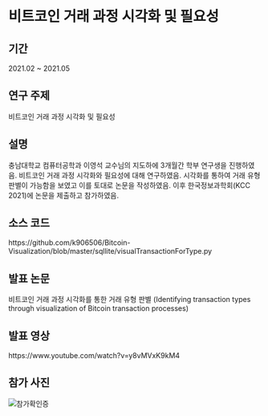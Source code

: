 <H1> 비트코인 거래 과정 시각화 및 필요성 </H1>
<H2> 기간 </H2>

2021.02 ~ 2021.05

<H2> 연구 주제 </H2>

비트코인 거래 과정 시각화 및 필요성

<H2> 설명 </H2>

충남대학교 컴퓨터공학과 이영석 교수님의 지도하에 3개월간 학부 연구생을 진행하였음. 비트코인 거래 과정 시각화와 필요성에 대해 연구하였음. 시각화를 통하여 거래 유형 판별이 가능함을 보였고 이를 토대로 논문을 작성하였음. 이후 한국정보과학회(KCC 2021)에 논문을 제출하고 참가하였음.

<H2> 소스 코드 </H2>
https://github.com/k906506/Bitcoin-Visualization/blob/master/sqllite/visualTransactionForType.py

<H2> 발표 논문 </H2>

비트코인 거래 과정 시각화를 통한 거래 유형 판별
(Identifying transaction types through visualization of Bitcoin transaction processes)

<H2> 발표 영상 </H2>
https://www.youtube.com/watch?v=y8vMVxK9kM4

<H2> 참가 사진 </H2>

![참가확인증](https://user-images.githubusercontent.com/33795856/121980882-b394ee00-cdc7-11eb-9ef3-42f6c47bad9b.jpg)
